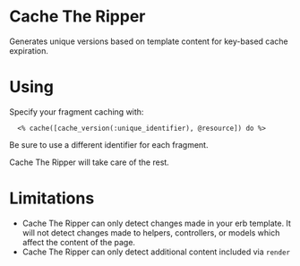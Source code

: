 # Cache The Ripper

Generates unique versions based on template content for key-based cache expiration.

# Using

Specify your fragment caching with:

      <% cache([cache_version(:unique_identifier), @resource]) do %>

Be sure to use a different identifier for each fragment.

Cache The Ripper will take care of the rest.

# Limitations

- Cache The Ripper can only detect changes made in your erb template. It will
not detect changes made to helpers, controllers, or models which affect
the content of the page.
- Cache The Ripper can only detect additional content included via `render`
